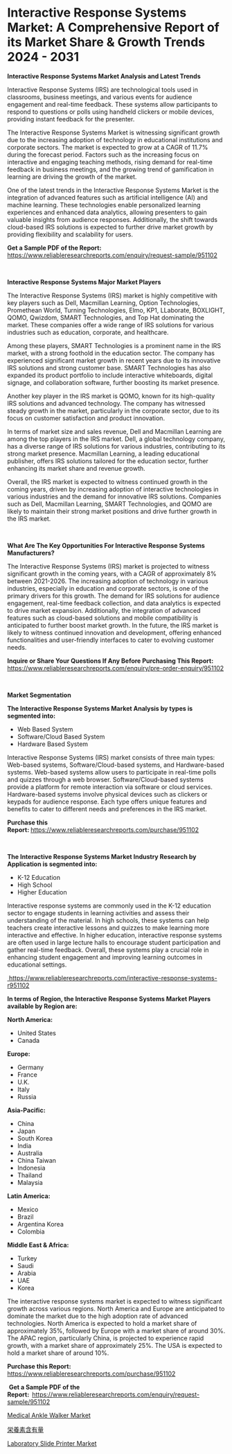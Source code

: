 <p><h1>Interactive Response Systems Market: A Comprehensive Report of its Market Share & Growth Trends 2024 - 2031</h1></p><p><strong>Interactive Response Systems Market Analysis and Latest Trends</strong></p>
<p><p>Interactive Response Systems (IRS) are technological tools used in classrooms, business meetings, and various events for audience engagement and real-time feedback. These systems allow participants to respond to questions or polls using handheld clickers or mobile devices, providing instant feedback for the presenter.</p><p>The Interactive Response Systems Market is witnessing significant growth due to the increasing adoption of technology in educational institutions and corporate sectors. The market is expected to grow at a CAGR of 11.7% during the forecast period. Factors such as the increasing focus on interactive and engaging teaching methods, rising demand for real-time feedback in business meetings, and the growing trend of gamification in learning are driving the growth of the market.</p><p>One of the latest trends in the Interactive Response Systems Market is the integration of advanced features such as artificial intelligence (AI) and machine learning. These technologies enable personalized learning experiences and enhanced data analytics, allowing presenters to gain valuable insights from audience responses. Additionally, the shift towards cloud-based IRS solutions is expected to further drive market growth by providing flexibility and scalability for users.</p></p>
<p><strong>Get a Sample PDF of the Report:&nbsp;</strong> <a href="https://www.reliableresearchreports.com/enquiry/request-sample/951102">https://www.reliableresearchreports.com/enquiry/request-sample/951102</a></p>
<p>&nbsp;</p>
<p><strong>Interactive Response Systems Major Market Players</strong></p>
<p><p>The Interactive Response Systems (IRS) market is highly competitive with key players such as Dell, Macmillan Learning, Option Technologies, Promethean World, Turning Technologies, Elmo, KP1, LLaborate, BOXLIGHT, QOMO, Qwizdom, SMART Technologies, and Top Hat dominating the market. These companies offer a wide range of IRS solutions for various industries such as education, corporate, and healthcare.</p><p>Among these players, SMART Technologies is a prominent name in the IRS market, with a strong foothold in the education sector. The company has experienced significant market growth in recent years due to its innovative IRS solutions and strong customer base. SMART Technologies has also expanded its product portfolio to include interactive whiteboards, digital signage, and collaboration software, further boosting its market presence.</p><p>Another key player in the IRS market is QOMO, known for its high-quality IRS solutions and advanced technology. The company has witnessed steady growth in the market, particularly in the corporate sector, due to its focus on customer satisfaction and product innovation.</p><p>In terms of market size and sales revenue, Dell and Macmillan Learning are among the top players in the IRS market. Dell, a global technology company, has a diverse range of IRS solutions for various industries, contributing to its strong market presence. Macmillan Learning, a leading educational publisher, offers IRS solutions tailored for the education sector, further enhancing its market share and revenue growth.</p><p>Overall, the IRS market is expected to witness continued growth in the coming years, driven by increasing adoption of interactive technologies in various industries and the demand for innovative IRS solutions. Companies such as Dell, Macmillan Learning, SMART Technologies, and QOMO are likely to maintain their strong market positions and drive further growth in the IRS market.</p></p>
<p>&nbsp;</p>
<p><strong>What Are The Key Opportunities For Interactive Response Systems Manufacturers?</strong></p>
<p><p>The Interactive Response Systems (IRS) market is projected to witness significant growth in the coming years, with a CAGR of approximately 8% between 2021-2026. The increasing adoption of technology in various industries, especially in education and corporate sectors, is one of the primary drivers for this growth. The demand for IRS solutions for audience engagement, real-time feedback collection, and data analytics is expected to drive market expansion. Additionally, the integration of advanced features such as cloud-based solutions and mobile compatibility is anticipated to further boost market growth. In the future, the IRS market is likely to witness continued innovation and development, offering enhanced functionalities and user-friendly interfaces to cater to evolving customer needs.</p></p>
<p><strong>Inquire or Share Your Questions If Any Before Purchasing This Report:</strong> <a href="https://www.reliableresearchreports.com/enquiry/pre-order-enquiry/951102">https://www.reliableresearchreports.com/enquiry/pre-order-enquiry/951102</a></p>
<p>&nbsp;</p>
<p><strong>Market Segmentation</strong></p>
<p><strong>The Interactive Response Systems Market Analysis by types is segmented into:</strong></p>
<p><ul><li>Web Based System</li><li>Software/Cloud Based System</li><li>Hardware Based System</li></ul></p>
<p><p>Interactive Response Systems (IRS) market consists of three main types: Web-based systems, Software/Cloud-based systems, and Hardware-based systems. Web-based systems allow users to participate in real-time polls and quizzes through a web browser. Software/Cloud-based systems provide a platform for remote interaction via software or cloud services. Hardware-based systems involve physical devices such as clickers or keypads for audience response. Each type offers unique features and benefits to cater to different needs and preferences in the IRS market.</p></p>
<p><strong>Purchase this Report:&nbsp;</strong><a href="https://www.reliableresearchreports.com/purchase/951102">https://www.reliableresearchreports.com/purchase/951102</a></p>
<p>&nbsp;</p>
<p><strong>The Interactive Response Systems Market Industry Research by Application is segmented into:</strong></p>
<p><ul><li>K-12 Education</li><li>High School</li><li>Higher Education</li></ul></p>
<p><p>Interactive response systems are commonly used in the K-12 education sector to engage students in learning activities and assess their understanding of the material. In high schools, these systems can help teachers create interactive lessons and quizzes to make learning more interactive and effective. In higher education, interactive response systems are often used in large lecture halls to encourage student participation and gather real-time feedback. Overall, these systems play a crucial role in enhancing student engagement and improving learning outcomes in educational settings.</p></p>
<p><a href="https://www.reliableresearchreports.com/interactive-response-systems-r951102">&nbsp;https://www.reliableresearchreports.com/interactive-response-systems-r951102</a></p>
<p><strong>In terms of Region, the Interactive Response Systems Market Players available by Region are:</strong></p>
<p>
    <p> <strong> North America: </strong>
        <ul>
            <li>United States</li>
            <li>Canada</li>
        </ul>
        </p> 
    <p> <strong> Europe: </strong>
        <ul>
            <li>Germany</li>
            <li>France</li>
            <li>U.K.</li>
            <li>Italy</li>
            <li>Russia</li>
        </ul>
        </p> 
    <p> <strong> Asia-Pacific: </strong>
        <ul>
            <li>China</li>
            <li>Japan</li>
            <li>South Korea</li>
            <li>India</li>
            <li>Australia</li>
            <li>China Taiwan</li>
            <li>Indonesia</li>
            <li>Thailand</li>
            <li>Malaysia</li>
        </ul>
        </p> 
    <p> <strong> Latin America: </strong>
        <ul>
            <li>Mexico</li>
            <li>Brazil</li>
            <li>Argentina Korea</li>
            <li>Colombia</li>
        </ul>
        </p> 
    <p> <strong> Middle East & Africa: </strong>
        <ul>
            <li>Turkey</li>
            <li>Saudi</li>
            <li>Arabia</li>
            <li>UAE</li>
            <li>Korea</li>
        </ul>
    </p>
    </p>
<p><p>The interactive response systems market is expected to witness significant growth across various regions. North America and Europe are anticipated to dominate the market due to the high adoption rate of advanced technologies. North America is expected to hold a market share of approximately 35%, followed by Europe with a market share of around 30%. The APAC region, particularly China, is projected to experience rapid growth, with a market share of approximately 25%. The USA is expected to hold a market share of around 10%.</p></p>
<p><strong>Purchase this Report: </strong><a href="https://www.reliableresearchreports.com/purchase/951102">https://www.reliableresearchreports.com/purchase/951102</a></p>
<p>&nbsp;<strong>Get a Sample PDF of the Report:&nbsp;&nbsp;</strong><a href="https://www.reliableresearchreports.com/enquiry/request-sample/951102">https://www.reliableresearchreports.com/enquiry/request-sample/951102</a></p>
<p><strong></strong></p>
<p><p><a href="https://github.com/RyleeBauch2023/Market-Research-Report-List-1/blob/main/medical-ankle-walker-market.md">Medical Ankle Walker Market</a></p><p><a href="https://github.com/CarlieShields/Market-Research-Report-List-2/blob/main/4702129175113.md">栄養素含有量</a></p><p><a href="https://github.com/jodemen/Market-Research-Report-List-3/blob/main/laboratory-slide-printer-market.md">Laboratory Slide Printer Market</a></p></p>